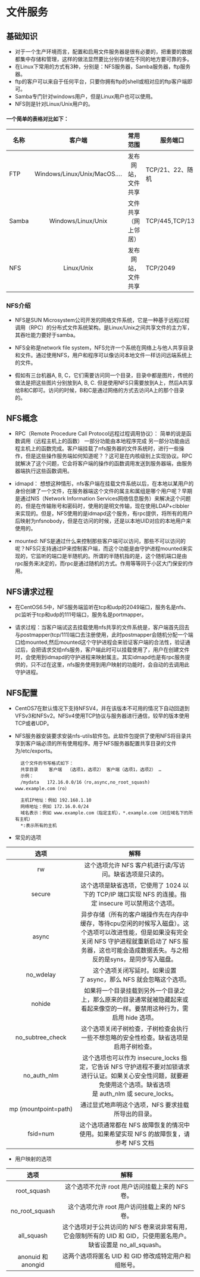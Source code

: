 # 文件服务

## 基础知识
* 对于一个生产环境而言，配置和启用文件服务器是很有必要的，把重要的数据都集中存储和管理，这样的做法显然要比分别存储在不同的地方要可靠的多。
* 在Linux下常用的方式有3种，分别是：NFS服务器，Samba服务器，ftp服务器。
* ftp的客户可以来自于任何平台，只要你拥有ftp的shell或相对应的ftp客户端即可。
* Samba专门针对windows用户，但是Linux用户也可以使用。
* NFS则是针对Linux/Unix用户的。
#### 一个简单的表格对比如下：
|名称|客户端|常用范围|服务端口|
|---|:----:|:------:|-------|
|FTP|Windows/Linux/Unix/MacOS….|发布网站，文件共享|TCP/21、22、随机|
|Samba|Windows/Linux/Unix|文件共享（网上邻居）|TCP/445,TCP/139|
|NFS|Linux/Unix|发布网站，文件共享|TCP/2049|

### NFS介绍
* NFS是SUN Microsystem公司开发的网络文件系统，它是一种基于远程过程调用（RPC）的分布式文件系统架构。是Linux/Unix之间共享文件的主力军，其吞吐能力要好于samba。

* NFS全称是network file system，NFS允许一个系统在网络上与他人共享目录和文件。通过使用NFS，用户和程序可以像访问本地文件一样访问远端系统上的文件。

* 假如有三台机器A, B, C，它们需要访问同一个目录，目录中都是图片，传统的做法是把这些图片分别放到A, B, C. 但是使用NFS只需要放到A上，然后A共享给B和C即可。访问的时候，B和C是通过网络的方式去访问A上的那个目录的。

## NFS概念
* RPC（Remote Procedure Call Protocol远程过程调用协议）：
简单的说是函数调用（远程主机上的函数） 一部分功能由本地程序完成 另一部分功能由远程主机上的函数完成。客户端挂载了nfs服务器的文件系统时，进行一些操作，但是这些操作服务端如何知道呢？？这可是在内核级别上实现协议。RPC就解决了这个问题，它会将客户端的操作的函数调用发送到服务器端，由服务器端执行这些函数调用。

* idmapd：
想想这种情形，nfs客户端在挂载文件系统以后，在本地以某用户的身份创建了一个文件，在服务器端这个文件的属主和属组是哪个用户呢？早期是通过NIS（Network Information Services网络信息服务）来解决这个问题的，但是在传输账号和密码时，使用的是明文传输，现在使用LDAP+clbbler来实现的。但是，NFS使用的是idmapd这个服务，有rpc提供，将所有的用户后映射为nfsnobody，但是在访问的时候，还是以本地UID对应的本地用户来使用的。

* mounted:
NFS是通过什么来控制那些客户端可以访问，那些不可以访问的呢？NFS只支持通过IP来控制客户端，而这个功能是由守护进程mounted来实现的，它监听的端口是半随机的。所谓的半随机指的是，这个随机端口是由rpc服务来决定的，而rpc是通过随机的方式。作用等等同于小区大门保安的作用。

## NFS请求过程
* 在CentOS6.5中，NFS服务端监听在tcp和udp的2049端口，服务名是nfs、pc监听于tcp和udp的111号端口，服务名是portmapper。

* 请求过程：当客户端试这去挂载使用nfs共享的文件系统是，客户端首先回去与postmapper(tcp/111)端口去注册使用，此时postmapper会随机分配一个端口给mounted,然后mounted这个守护进程会来验证客户端的合法性，验证通过后，会把请求交给nfs服务，客户端此时可以挂载使用了，用户在创建文件时，会使用到idmapd的守护进程来映射属主。其实idmapd也是有rpc服务提供的，只不过在这里，nfs服务使用到用户映射的功能时，会自动的去调用此守护进程。

## NFS配置
* CentOS7在默认情况下支持NFSV4，并在该版本不可用的情况下自动回退到VFSv3和NFSv2。NFSv4使用TCP协议与服务器进行通信，较早的版本使用TCP或者UDP。
* NFS服务器安装要求安装nfs-utils软件包。此软件包提供了使用NFS将目录共享到客户端必须的所有使用程序。用于NFS服务器配置共享目录的文件为/etc/exports。

        这个文件的书写格式如下：
        共享目录    客户端  （选项1，选项2） 客户端（选项1，选项2） …  
        示例：
        /mydata   172.16.0.0/16（ro,async,no_root_squash)   www.example.com（ro）

        主机IP地址：例如 192.168.1.10
        网络地址：例如 172.16.0.0/24
        域名表示：例如 www.example.com（指定主机），*.example.com（对应域名下的所有主机）
        *:表示所有的主机

* 常见的选项

|选项|解释|
|:---:|:----:|
|rw|这个选项允许 NFS 客户机进行读/写访问。缺省选项是只读的。|
|secure|这个选项是缺省选项，它使用了 1024 以下的 TCP/IP 端口实现 NFS 的连接。指定 insecure 可以禁用这个选项。|
|async|异步存储（所有的客户端操作先在内存中缓存，等待cpu空闲的时候写入磁盘）。这个选项可以改进性能，但是如果没有完全关闭 NFS 守护进程就重新启动了 NFS 服务器，这也可能会造成数据丢失。与之相反的是syns，是同步写入磁盘。|
|no_wdelay|这个选项关闭写延时。如果设置了 async，那么 NFS 就会忽略这个选项。|
|nohide|如果将一个目录挂载到另外一个目录之上，那么原来的目录通常就被隐藏起来或看起来像空的一样。要禁用这种行为，需启用 hide 选项。|
|no_subtree_check|这个选项关闭子树检查，子树检查会执行一些不想忽略的安全性检查。缺省选项是启用子树检查。|
|no_auth_nlm|这个选项也可以作为 insecure_locks 指定，它告诉 NFS 守护进程不要对加锁请求进行认证。如果关心安全性问题，就要避免使用这个选项。缺省选项是 auth_nlm 或 secure_locks。|
|mp (mountpoint=path)|通过显式地声明这个选项，NFS 要求挂载所导出的目录。|
|fsid=num|这个选项通常都在 NFS 故障恢复的情况中使用。如果希望实现 NFS 的故障恢复，请参考 NFS 文档|

* 用户映射的选项

|选项|解释|
|:---:|:----:|
|root_squash|这个选项不允许 root 用户访问挂载上来的 NFS 卷。|
|no_root_squash|这个选项允许 root 用户访问挂载上来的 NFS 卷。|
|all_squash|这个选项对于公共访问的 NFS 卷来说非常有用，它会限制所有的 UID 和 GID，只使用匿名用户。缺省设置是 no_all_squash。|
|anonuid 和 anongid|这两个选项将匿名 UID 和 GID 修改成特定用户和组帐号。|
